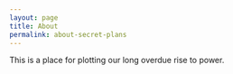 ```yaml
---
layout: page
title: About
permalink: about-secret-plans
---
```


This is a place for plotting our long overdue rise to power. 